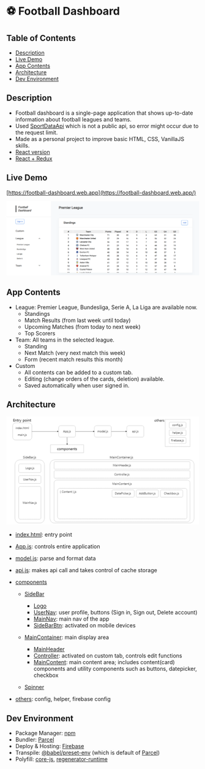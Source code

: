 # ⚽ Football Dashboard

## Table of Contents

- [Description](https://github.com/sanginchun/football-dashboard#description)
- [Live Demo](https://github.com/sanginchun/football-dashboard#live-demo)
- [App Contents](https://github.com/sanginchun/football-dashboard#app-contents)
- [Architecture](https://github.com/sanginchun/football-dashboard#architecture)
- [Dev Environment](https://github.com/sanginchun/football-dashboard#dev-environment)

## Description

- Football dashboard is a single-page application that shows up-to-date information about football leagues and teams.
- Used [SportDataApi](https://app.sportdataapi.com/) which is not a public api, so error might occur due to the request limit.
- Made as a personal project to improve basic HTML, CSS, VanillaJS skills.
- [React version](https://github.com/sanginchun/football-dashboard-react)
- [React + Redux](https://github.com/sanginchun/football-dashboard-react-redux)

## Live Demo

[https://football-dashboard.web.app](https://football-dashboard.web.app/)

[![Screenshot](https://github.com/sanginchun/football-dashboard/blob/master/readme-img/screenshot.png)](https://football-dashboard.web.app/)

## App Contents

- League: Premier League, Bundesliga, Serie A, La Liga are available now.
  - Standings
  - Match Results (from last week until today)
  - Upcoming Matches (from today to next week)
  - Top Scorers
- Team: All teams in the selected league.
  - Standing
  - Next Match (very next match this week)
  - Form (recent match results this month)
- Custom
  - All contents can be added to a custom tab.
  - Editing (change orders of the cards, deletion) available.
  - Saved automatically when user signed in.

## Architecture

![Architecture](https://github.com/sanginchun/football-dashboard/blob/master/readme-img/architecture.png)

- [index.html](https://github.com/sanginchun/football-dashboard/blob/master/index.html): entry point

- [App.js](https://github.com/sanginchun/football-dashboard/blob/master/src/App.js): controls entire application

- [model.js](https://github.com/sanginchun/football-dashboard/blob/master/src/model.js): parse and format data

- [api.js](https://github.com/sanginchun/football-dashboard/blob/master/src/api/api.js): makes api call and takes control of cache storage

- [components](https://github.com/sanginchun/football-dashboard/tree/master/src/components)

  - [SideBar](https://github.com/sanginchun/football-dashboard/tree/master/src/components/sidebar)

    - [Logo](https://github.com/sanginchun/football-dashboard/tree/master/src/components/sidebar/logo)
    - [UserNav](https://github.com/sanginchun/football-dashboard/tree/master/src/components/sidebar/user-nav): user profile, buttons (Sign in, Sign out, Delete account)
    - [MainNav](https://github.com/sanginchun/football-dashboard/tree/master/src/components/sidebar/main-nav): main nav of the app
    - [SideBarBtn](https://github.com/sanginchun/football-dashboard/tree/master/src/components/sidebar/sidebar-btn): activated on mobile devices

  - [MainContainer](https://github.com/sanginchun/football-dashboard/tree/master/src/components/main-container): main display area

    - [MainHeader](https://github.com/sanginchun/football-dashboard/tree/master/src/components/main-container/main-header)
    - [Controller](https://github.com/sanginchun/football-dashboard/tree/master/src/components/main-container/controller): activated on custom tab, controls edit functions
    - [MainContent](https://github.com/sanginchun/football-dashboard/tree/master/src/components/main-container/main-content): main content area; includes content(card) components and utility components such as buttons, datepicker, checkbox

  - [Spinner](https://github.com/sanginchun/football-dashboard/tree/master/src/components/Spinner)

- [others](https://github.com/sanginchun/football-dashboard/tree/master/src/others/): config, helper, firebase config

## Dev Environment

- Package Manager: [npm](https://www.npmjs.com/)
- Bundler: [Parcel](https://parceljs.org/)
- Deploy & Hosting: [Firebase](https://firebase.google.com/)
- Transpile: [@babel/preset-env](https://babeljs.io/docs/en/babel-preset-env) (which is default of [Parcel](https://parceljs.org/javascript.html#default-babel-transforms))
- Polyfill: [core-js](https://www.npmjs.com/package/core-js/), [regenerator-runtime](https://www.npmjs.com/package/regenerator-runtime)
